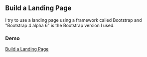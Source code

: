 ## Build a Landing Page 

 I try to use a landing page using a framework called Bootstrap and  "Bootstrap 4 alpha 6"  is the Bootstrap version I used.


### Demo
<a href="https://arcobalenoi27.github.io/complete-web-developer-course/5-Bootstrap4/8.project-app-landing page/" target="_blank">Build a Landing Page</a>



